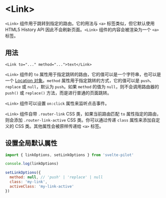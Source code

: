 # \<Link>

`<Link>` 组件用于跳转到指定的路由。它的用法与 `<a>` 标签类似，但它默认使用 HTML5 History API 因此不会刷新页面。`<Link>` 组件的内容会被渲染为一个 `<a>` 标签。

## 用法

```svelte
<Link to="..." method="...">text</Link>
```

`<Link>` 组件的 `to` 属性用于指定跳转的路由，它的值可以是一个字符串，也可以是一个 [Location 对象](router#location)。`method` 属性用于指定跳转的方式，它的值可以是 `push`、`replace` 或 `null`，默认为 `push`。如果 `method` 的值为 `null`，则不会调用路由器的 `push()` 或 `replace()` 方法，而是进行普通的页面跳转。

`<Link>` 组件可以设置 `on:click` 属性来监听点击事件。

`<Link>` 组件自带 `.router-link` CSS 类，如果当前路由匹配 `to` 属性指定的路由，则会添加 `.router-link-active` CSS 类。你可以通过传递 `class` 属性来添加自定义的 CSS 类。其他属性会被原样传递给 `<a>` 标签。

## 设置全局默认属性

```js
import { linkOptions, setLinkOptions } from 'svelte-pilot'

console.log(linkOptions)

setLinkOptions({
  method: null, // 'push' | 'replace' | null
  class: 'my-link',
  activeClass: 'my-link-active'
})
```
